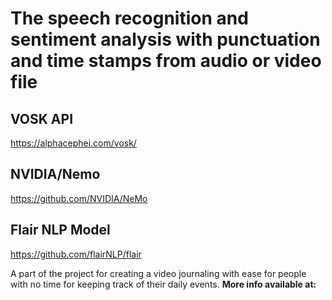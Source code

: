 # The speech recognition and sentiment analysis with punctuation and time stamps from audio or video file
## VOSK API
https://alphacephei.com/vosk/ 

## NVIDIA/Nemo
https://github.com/NVIDIA/NeMo 

## Flair NLP Model
https://github.com/flairNLP/flair 

A part of the project for creating a video journaling with ease for people with no time for keeping track of their daily events.
**More info available at:**


